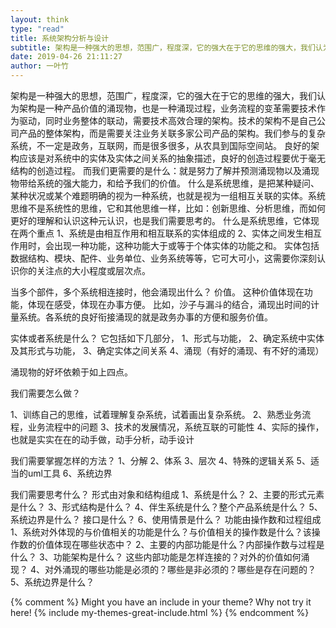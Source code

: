 ```yaml
---
layout: think
type: "read"
title: 系统架构分析与设计
subtitle: 架构是一种强大的思想，范围广，程度深，它的强大在于它的思维的强大，我们认为架构是一种产品价值的涌现物，也是一种涌现过程
date: 2019-04-26 21:11:27
author: 一叶竹
---
```



架构是一种强大的思想，范围广，程度深，它的强大在于它的思维的强大，我们认为架构是一种产品价值的涌现物，也是一种涌现过程，业务流程的变革需要技术作为驱动，同时业务整体的联动，需要技术高效合理的架构。技术的架构不是自己公司产品的整体架构，而是需要关注业务关联多家公司产品的架构。我们参与的复杂系统，不一定是政务，互联网，而是很多很多，从农具到国际空间站。
良好的架构应该是对系统中的实体及实体之间关系的抽象描述，良好的创造过程要优于毫无结构的创造过程。
而我们更需要的是什么：就是努力了解并预测涌现物以及涌现物带给系统的强大能力，和给予我们的价值。
什么是系统思维，是把某种疑问、某种状况或某个难题明确的视为一种系统，也就是视为一组相互关联的实体。系统思维不是系统性的思维，它和其他思维一样，比如：创新思维、分析思维，而如何更好的理解和认识这种元认识，也是我们需要思考的。
什么是系统思维，它体现在两个重点
1、系统是由相互作用和相互联系的实体组成的
2、实体之间发生相互作用时，会出现一种功能，这种功能大于或等于个体实体的功能之和。
实体包括 数据结构、模块、配件、业务单位、业务系统等等，它可大可小，这需要你深刻认识你的关注点的大小程度或层次点。

当多个部件，多个系统相连接时，他会涌现出什么？ 价值。 这种价值体现在功能，体现在感受，体现在办事方便。
比如，沙子与漏斗的结合，涌现出时间的计量系统。各系统的良好衔接涌现的就是政务办事的方便和服务价值。

实体或者系统是什么？
它包括如下几部分，
1、形式与功能，
2、确定系统中实体及其形式与功能，
3、确定实体之间关系
4、涌现（有好的涌现、有不好的涌现）

涌现物的好坏依赖于如上四点。

我们需要怎么做？

1、训练自己的思维，试着理解复杂系统，试着画出复杂系统。
2、熟悉业务流程，业务流程中的问题
3、技术的发展情况，系统互联的可能性
4、实际的操作，也就是实实在在的动手做，动手分析，动手设计

我们需要掌握怎样的方法？
1、分解
2、体系
3、层次
4、特殊的逻辑关系
5、适当的uml工具
6、系统边界

我们需要思考什么？
形式由对象和结构组成
1、系统是什么？
2、主要的形式元素是什么？
3、形式结构是什么？
4、伴生系统是什么？整个产品系统是什么？
5、系统边界是什么？ 接口是什么？
6、使用情景是什么？
功能由操作数和过程组成
1、系统对外体现的与价值相关的功能是什么？与价值相关的操作数是什么？该操作数的价值体现在哪些状态中？
2、主要的内部功能是什么？内部操作数与过程是什么？
3、功能架构是什么？ 这些内部功能是怎样连接的？对外的价值如何涌现？
4、对外涌现的哪些功能是必须的？哪些是非必须的？哪些是存在问题的？
5、系统边界是什么？

{% comment %}
Might you have an include in your theme? Why not try it here!
{% include my-themes-great-include.html %}
{% endcomment %}